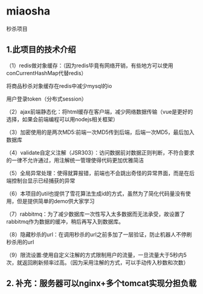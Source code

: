 # miaosha
秒杀项目
## 1.此项目的技术介绍
（1）redis做对象缓存：（因为redis毕竟有网络开销，有些地方可以使用conCurrentHashMap代替redis）

将商品秒杀对象缓存在redis中减少mysql的io

用户登录token（分布式session）

（2）ajax前端静态化：将html缓存在客户端，减少网络数据传输（vue是更好的选择，如果会前端编程可以用nodejs相关框架）

（3）加密使用的是两次MD5:前端一次MD5传到后端，后端一次MD5，最后加入数据库

（4）validate自定义注解（JSR303）：访问数据前对数据正则判断，不符合要求的一律不允许通过，用注解统一管理使得代码更加优雅简洁

（5）全局异常处理：使得就算报错，前端也不会跳出奇怪的异常界面，而是在后端控制台显示已经捕获的异常

（6）本项目的util也提供了雪花算法生成id的方式，虽然为了简化代码量没有使用，但是提供简单的demo供大家学习

（7）rabbitmq：为了减少数据库一次性写入太多数据而无法承受，故设置了rabbitmq作为数据的缓冲，稍后再写入到数据库。

（8）隐藏秒杀的url：在调用秒杀的url之前多加了一层验证，防止机器人不停刷秒杀用的url

（9）限流设置:使用自定义注解的方式限制用户的流量，一旦流量大于5秒内5次，就返回刷新频率过高。（因为采用注解的方式，可以手动传入秒数和次数）

## 2. 补充：服务器可以nginx+多个tomcat实现分担负载

